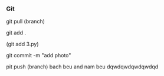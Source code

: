 ### Git

<!-- la mot he thong quan ly file/code -->


<!-- lay code ve -->
git pull (branch)

<!-- <!-- nhung file nam beu muon thay doi  -->
git add .

(git add 3.py)

<!-- -> cai noi dung,tieu de cua phien ban -->
git commit -m "add photo" 

<!-- day code de co phien ban moi -->
pit push (branch)
bach beu and nam beu
dqwdqwdqwdqwdqd